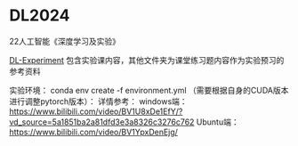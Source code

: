 # DL2024
22人工智能《深度学习及实验》

[DL-Experiment](./DL-Experiment) 包含实验课内容，其他文件夹为课堂练习题内容作为实验预习的参考资料

实验环境：
conda env create -f environment.yml
（需要根据自身的CUDA版本进行调整pytorch版本）：
详情参考：
windows端：
https://www.bilibili.com/video/BV1U8xDe1EfY/?vd_source=5a1851ba2a81dfd3e3a8326c3276c762
Ubuntu端：
https://www.bilibili.com/video/BV1YpxDenEjg/